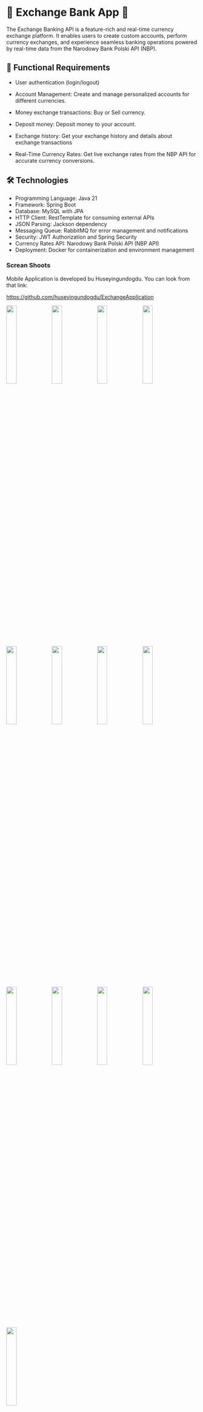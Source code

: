 ###


# 💸 Exchange Bank App 💸

The Exchange Banking API is a feature-rich and real-time currency exchange platform. It enables users to create custom accounts, perform currency exchanges, and experience seamless banking operations powered by real-time data from the Narodowy Bank Polski API (NBP).


## 🚀 Functional Requirements

- User authentication (login/logout)

- Account Management: Create and manage personalized accounts for different currencies.

- Money exchange transactions: Buy or Sell currency.

- Deposit money: Deposit money to your account.

- Exchange history: Get your exchange history and details about exchange transactions

- Real-Time Currency Rates: Get live exchange rates from the NBP API for accurate currency conversions.

## 🛠️ Technologies

- Programming Language: Java 21
- Framework: Spring Boot
- Database: MySQL with JPA
- HTTP Client: RestTemplate for consuming external APIs
- JSON Parsing: Jackson dependency
- Messaging Queue: RabbitMQ for error management and notifications
- Security: JWT Authorization and Spring Security
- Currency Rates API: Narodowy Bank Polski API (NBP API)
- Deployment: Docker for containerization and environment management

### Screan Shoots

Mobile Application is developed bu Huseyingundogdu. You can look from that link:

https://github.com/huseyingundogdu/ExchangeApplication

<img src="https://raw.githubusercontent.com/CANWIA00/exchangeBankAPI/master/images/login.png" width="23%"></img> 
<img src="https://raw.githubusercontent.com/CANWIA00/exchangeBankAPI/master/images/register.png" width="23%"></img> 
<img src="https://raw.githubusercontent.com/CANWIA00/exchangeBankAPI/master/images/home1.png" width="23%"></img> 
<img src="https://raw.githubusercontent.com/CANWIA00/exchangeBankAPI/master/images/home 2.png" width="23%"></img> 
<img src="https://raw.githubusercontent.com/CANWIA00/exchangeBankAPI/master/images/create.png" width="23%"></img> 
<img src="https://raw.githubusercontent.com/CANWIA00/exchangeBankAPI/master/images/create2.png" width="23%"></img> 
<img src="https://raw.githubusercontent.com/CANWIA00/exchangeBankAPI/master/images/create3.png" width="23%"></img> 
<img src="https://raw.githubusercontent.com/CANWIA00/exchangeBankAPI/master/images/account detail.png" width="23%"></img> 
<img src="https://raw.githubusercontent.com/CANWIA00/exchangeBankAPI/master/images/buy.png" width="23%"></img> 
<img src="https://raw.githubusercontent.com/CANWIA00/exchangeBankAPI/master/images/sell.png" width="23%"></img> 
<img src="https://raw.githubusercontent.com/CANWIA00/exchangeBankAPI/master/images/exchange detail.png" width="23%"></img> 
<img src="https://raw.githubusercontent.com/CANWIA00/exchangeBankAPI/master/images/history1.png" width="23%"></img> 
<img src="https://raw.githubusercontent.com/CANWIA00/exchangeBankAPI/master/images/history2.png" width="23%"></img> 


###


### Clone the Exchange Bank API repository
- git clone https://github.com/CANWIA00/exchangeBankAPI.git

### Navigate into the project directory
- cd exchangeBankAPI

### Run the file using Docker
- docker-compose up --build

### Swagger and full documentation
- http://localhost:8080/swagger-ui/index.html#/

### Endpoints
- Base url: http://localhost:8080/v1/
- All the endponints got secured with jwt token except Login and Register endpoints. So need to send also jwt token all the time via header.

###

#### Authentication Controller

| Request Type | Path     | Description                |
| :-------- | :------- | :------------------------- |
| `POST` | `/auth/register` | To register to app  |
| `POST` | `/exchange/login` | To login to app |

#### User Controller

| Request Type | Path     | Description                |
| :-------- | :------- | :------------------------- |
| `GET` | `/user` | Get user details  |

#### Account Controller

| Request Type | Path     | Description                |
| :-------- | :------- | :------------------------- |
| `POST` | `/acount/pln` | To create pln account when you register to app first |
| `POST` | `/account` | Create an account with foreign currency |
| `GET` | `/account/{id}` | Get account using by id |
| `GET` | `/account/user` | Get all accounts using by user id via jwt token|
| `DELETE` | `/account/{id}` | Delete account using by account id |
| `PATCH` | `/account/{id}` | Add money to account using by account id |


#### Exchange Controller

| Request Type | Path     | Description                |
| :-------- | :------- | :------------------------- |
| `GET` | `/exchange` | Get all exchanges using by user id via jwt token [History]|
| `POST` | `/exchange` | Make an exchange between two diferent account |
| `GET` | `/exchange/{id}` | Get exchange details using by id |
| `GET` | `/exchange/account/{id}` | Get all exchange details using by account id [History]|

#### Currency Controller

<h6>All currency rates are up to date. // https://api.nbp.pl/</h6>

| Request Type | Path     | Description                |
| :-------- | :------- | :------------------------- |
| `GET` | `/currency/table` | Get all currency rates|
| `GET` | `/currency/table/period/{id}` | Get currency rates for 1 month |
| `GET` | `/currency/id/{id}` | Get currency using by id|

###

<h4>Launch the API on your device and navigate to the Swagger documentation endpoint to explore the available requests and responses.</h4>

 http://localhost:8080/swagger-ui/index.html#/


###

<h1 align="left"> Development </h1>

###

<h4 align="center"> Database Object Diagram:</h4>

###

![Database Schema](https://raw.githubusercontent.com/CANWIA00/exchangeBankAPI/master/DB.png)

###

<h3 align="center">Business Logic </h3>

###

<h4 align="center">Class Diagram: </h4>

###

![Exchange Operation Class Diagram](https://raw.githubusercontent.com/CANWIA00/exchangeBankAPI/master/class.png)

###

<h4 align="center"> Class Diagram / RabbitMQ Process Logic:</h4>

###


![RabbitMQ Queue Logic](https://raw.githubusercontent.com/CANWIA00/exchangeBankAPI/master/class2.png)


